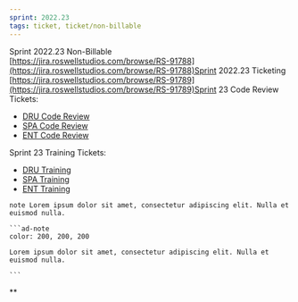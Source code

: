 ```yaml
---
sprint: 2022.23
tags: ticket, ticket/non-billable
---
```

Sprint 2022.23 Non-Billable  
[https://jira.roswellstudios.com/browse/RS-91788](https://jira.roswellstudios.com/browse/RS-91788)Sprint 2022.23 Ticketing  
[https://jira.roswellstudios.com/browse/RS-91789](https://jira.roswellstudios.com/browse/RS-91789)Sprint 23 Code Review Tickets:  

-   [DRU Code Review](https://jira.roswellstudios.com/browse/TEAMDRU-430)
-   [SPA Code Review](https://jira.roswellstudios.com/browse/TEAMSPA-411)
-   [ENT Code Review](https://jira.roswellstudios.com/browse/TEAMENT-140)

Sprint 23 Training Tickets:  

-   [DRU Training](https://jira.roswellstudios.com/browse/TEAMDRU-372)
-   [SPA Training](https://jira.roswellstudios.com/browse/TEAMSPA-353)
-   [ENT Training](https://jira.roswellstudios.com/browse/TEAMENT-82)





```note Lorem ipsum dolor sit amet, consectetur adipiscing elit. Nulla et euismod nulla. ```

````
```ad-note
color: 200, 200, 200

Lorem ipsum dolor sit amet, consectetur adipiscing elit. Nulla et euismod nulla.

```
````
**